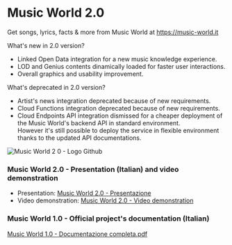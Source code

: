 # Music World 2.0
Get songs, lyrics, facts & more from Music World at https://music-world.it

What's new in 2.0 version?
- Linked Open Data integration for a new music knowledge experience.
- LOD and Genius contents dinamically loaded for faster user interactions.
- Overall graphics and usability improvement.

What's deprecated in 2.0 version?
- Artist's news integration deprecated because of new requirements.
- Cloud Functions integration deprecated because of new requirements.
- Cloud Endpoints API integration dismissed for a cheaper deployment of the Music World's backend API in standard environment.<br/>
  However it's still possible to deploy the service in flexible environment thanks to the updated API documentations.

![Music World 2 0 - Logo Github](https://user-images.githubusercontent.com/54843283/153720100-a15bc271-7a08-4bec-8f6c-189427de6ca2.png)

### Music World 2.0 - Presentation (Italian) and video demonstration
- Presentation: [Music World 2.0 - Presentazione](https://docs.google.com/presentation/d/1Se_ykfngvIL9gW0vFd6k1EZNoR0cedxP/edit?usp=sharing&ouid=117131816369557009344&rtpof=true&sd=true)
- Video demonstration: [Music World 2.0 - Video demonstration](https://drive.google.com/file/d/1FJziRZylNOV2zQGVOcNNqQ-bHISVct2H/view?usp=sharing)

### Music World 1.0 - Official project's documentation (Italian)
[Music World 1.0 - Documentazione completa.pdf](https://github.com/FabioRomagnolo/MusicWorld2.0/files/8054029/Music.World.1.0.-.Documentazione.completa.pdf)
